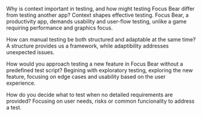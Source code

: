 Why is context important in testing, and how might testing Focus Bear differ from testing another app?
Context shapes effective testing. Focus Bear, a productivity app, demands usability and user-flow testing, unlike a game requiring performance and graphics focus.

How can manual testing be both structured and adaptable at the same time?
A structure provides us a framework, while adaptibility addresses unexpected issues.

How would you approach testing a new feature in Focus Bear without a predefined test script?
Begining with exploratory testing, exploring the new feature, focusing on edge cases and usability based on the user experience.

How do you decide what to test when no detailed requirements are provided?
Focusing on user needs, risks or common funcionality to address a test.
